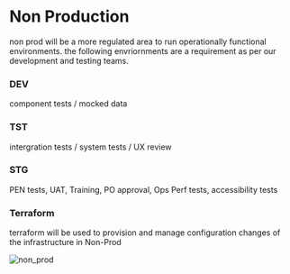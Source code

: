 # Non Production

non prod will be a more regulated area to run operationally functional environments. the following envriornments are a requirement as per our development and testing teams.

### DEV

component tests / mocked data

### TST

intergration tests / system tests / UX review

### STG

PEN tests, UAT, Training, PO approval, Ops Perf tests, accessibility tests

### Terraform 

terraform will be used to provision and manage configuration changes of the infrastructure in Non-Prod

![non_prod](https://stdsoinventory0001.blob.core.windows.net/mdwikiimages/nonprod1.png)